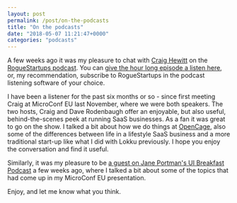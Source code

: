 ```yaml
---
layout: post
permalink: /post/on-the-podcasts
title: "On the podcasts"
date: "2018-05-07 11:21:47+0000"
categories: "podcasts"
---
```


A few weeks ago it was my pleasure to chat with
[Craig Hewitt](https://twitter.com/TheCraigHewitt) on
the [RogueStartups podcast](http://roguestartups.com). You can
[give the hour long episode a listen here](https://roguestartups.com/rs131-unconventional-saas-growth-opportunities-with-ed-freyfogle/), or,
my recommendation, subscribe to
RogueStartups in the podcast listening software of your choice.


I have been a listener for the past six months or so - since first meeting
Craig at
MicroConf EU last November, where we were both speakers. The two hosts,
Craig and Dave Rodenbaugh offer an enjoyable, but also useful,
behind-the-scenes peek at running SaaS businesses. As a fan it was great to go
on the show. I talked a bit about how we do things
at [OpenCage](https://geocoder.opencagedata.com/), also some of the
differences between life in a lifestyle SaaS business and a more traditional
start-up like what I did with Lokku previously.
I hope you enjoy the conversation and find it useful.

Similarly, it was my pleasure to be [a guest on Jane Portman's
UI Breakfast Podcast](https://uibreakfast.com/96-building-global-customer-base-ed-freyfogle/) a few weeks ago, where I talked a bit about some of the topics
that had come up in my MicroConf EU presentation.

Enjoy, and let me know what you think. 






